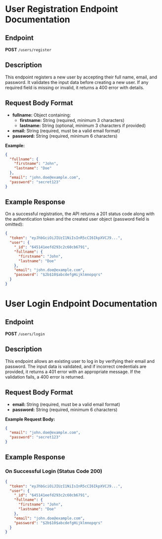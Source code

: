 # User Registration Endpoint Documentation

## Endpoint
**POST** `/users/register`

## Description
This endpoint registers a new user by accepting their full name, email, and password. It validates the input data before creating a new user. If any required field is missing or invalid, it returns a 400 error with details.

## Request Body Format
- **fullname:** Object containing:
  - **firstname:** String (required, minimum 3 characters)
  - **lastname:** String (optional, minimum 3 characters if provided)
- **email:** String (required, must be a valid email format)
- **password:** String (required, minimum 6 characters)

**Example:**
```json
{
  "fullname": {
    "firstname": "John",
    "lastname": "Doe"
  },
  "email": "john.doe@example.com",
  "password": "secret123"
}
```

## Example Response
On a successful registration, the API returns a 201 status code along with the authentication token and the created user object (password field is omitted):

```json
{
  "token": "eyJhbGciOiJIUzI1NiIsInR5cCI6IkpXVCJ9...",
  "user": {
    "_id": "645141eefd293c2c60cb6791",
    "fullname": {
      "firstname": "John",
      "lastname": "Doe"
    },
    "email": "john.doe@example.com",
    "password": "$2b$10$abcdefgHijklmnopqrs"
  }
}
```

# User Login Endpoint Documentation

## Endpoint
**POST** `/users/login`

## Description
This endpoint allows an existing user to log in by verifying their email and password. The input data is validated, and if incorrect credentials are provided, it returns a 401 error with an appropriate message. If the validation fails, a 400 error is returned.

## Request Body Format
- **email:** String (required, must be a valid email format)
- **password:** String (required, minimum 6 characters)

**Example Request Body:**
```json
{
  "email": "john.doe@example.com",
  "password": "secret123"
}
```

## Example Response

### On Successful Login (Status Code 200)
```json
{
  "token": "eyJhbGciOiJIUzI1NiIsInR5cCI6IkpXVCJ9...",
  "user": {
    "_id": "645141eefd293c2c60cb6791",
    "fullname": {
      "firstname": "John",
      "lastname": "Doe"
    },
    "email": "john.doe@example.com",
    "password": "$2b$10$abcdefgHijklmnopqrs"
  }
}
```